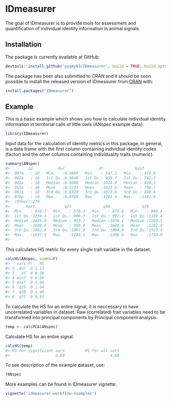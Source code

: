 
<!-- README.md is generated from README.Rmd. Please edit that file -->

# IDmeasurer

The goal of IDmeasurer is to provide tools for assessment and
quantification of individual identity information in animal signals.

## Installation

The package is currently available at
GitHub:

``` r
devtools::install_github('pygmy83/IDmeasurer', build = TRUE, build_opts = c("--no-resave-data", "--no-manual"))
```

The package has been also submitted to CRAN and it should be soon
possible to install the released version of IDmeasurer from
[CRAN](https://CRAN.R-project.org) with:

``` r
install.packages("IDmeasurer")
```

## Example

This is a basic example which shows you how to calculate individual
identity information in territorial calls of little owls (ANspec example
data):

``` r
library(IDmeasurer)
```

Input data for the calculation of identity metrics in this package, in
general, is a data frame with the first column containing individual
identity codes (factor) and the other columns containing individuality
traits (numeric).

``` r
summary(ANspec)   
#>        id           dur               df              minf       
#>  007a   : 10   Min.   :0.3680   Min.   : 547.2   Min.   : 476.6  
#>  042a   : 10   1st Qu.:0.5040   1st Qu.: 955.7   1st Qu.: 742.2  
#>  045a   : 10   Median :0.5680   Median :1014.0   Median : 820.3  
#>  055a   : 10   Mean   :0.5733   Mean   :1033.0   Mean   : 798.7  
#>  062a   : 10   3rd Qu.:0.6320   3rd Qu.:1073.6   3rd Qu.: 890.6  
#>  070p   : 10   Max.   :0.9760   Max.   :1781.4   Max.   :1101.6  
#>  (Other):270                                                     
#>       maxf             q25              q50              q75        
#>  Min.   : 929.7   Min.   : 570.3   Min.   : 875.0   Min.   : 898.4  
#>  1st Qu.:1234.4   1st Qu.: 906.3   1st Qu.: 992.2   1st Qu.:1109.4  
#>  Median :1839.8   Median : 953.1   Median :1039.1   Median :1203.1  
#>  Mean   :1609.0   Mean   : 959.0   Mean   :1049.6   Mean   :1291.4  
#>  3rd Qu.:1882.8   3rd Qu.:1007.8   3rd Qu.:1084.0   3rd Qu.:1523.4  
#>  Max.   :1937.5   Max.   :1203.1   Max.   :1398.4   Max.   :1750.0  
#> 
```

This calculates HS metric for every single trait variable in the
dataset.

``` r
calcHS(ANspec, sumHS=F)
#>   vars Pr   HS
#> 2  dur  0 1.13
#> 3   df  0 0.58
#> 4 minf  0 0.80
#> 5 maxf  0 1.06
#> 6  q25  0 1.04
#> 7  q50  0 1.48
#> 8  q75  0 0.93
```

To calculate the HS for an entire signal, it is neccessary to have
uncorrelated variables in dataset. Raw (correlated) trait variables need
to be transformed into principal components by Principal component
analysis.

``` r
temp <- calcPCA(ANspec) 
```

Calculate HS for an entire signal.

``` r
calcHS(temp) 
#> HS for significant vars         HS for all vars 
#>                    4.68                    4.68
```

To see description of the example dataset, use:

``` r
?ANspec
```

More examples can be found in IDmeasurer vignette:

``` r
vignette('idmeasurer-workflow-examples')
```
